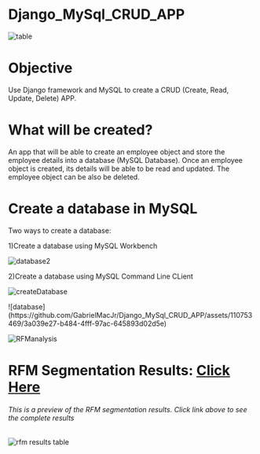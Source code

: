 # Django_MySql_CRUD_APP

<p align = "center">
  
![table](https://github.com/GabrielMacJr/Django_MySql_CRUD_APP/assets/110753469/fc2c6c14-baf9-407b-9e74-80cca24a2164) 

</p>


# Objective
Use Django framework and MySQL to create a CRUD (Create, Read, Update, Delete) APP.

# What will be created?
An app that will be able to create an employee object and store the employee details into a database (MySQL Database).
Once an employee object is created, its details will be able to be read and updated. The employee object can be also be deleted.


# Create a database in MySQL  
Two ways to create a database:
<p>
1)Create a database using MySQL Workbench 

  ![database2](https://github.com/GabrielMacJr/Django_MySql_CRUD_APP/assets/110753469/5624871b-da29-4590-ac75-6a4ea7e7dc51)

</p>
<p>
2)Create a database using MySQL Command Line CLient
  
![createDatabase](https://github.com/GabrielMacJr/Django_MySql_CRUD_APP/assets/110753469/dd50b923-8faf-4b6e-9286-8a99fe30491b)
</p>
![database](https://github.com/GabrielMacJr/Django_MySql_CRUD_APP/assets/110753469/3a039e27-b484-4fff-97ac-645893d02d5e)

![RFManalysis](https://user-images.githubusercontent.com/110753469/199351827-affb5f57-d1cb-423f-b38a-cd134bf5f10e.PNG)

# RFM Segmentation Results: [Click Here](https://github.com/GabrielMacJr/RFM_Analysis/blob/master/RFM%20Analysis%20Segmentation%20Results.txt)
 <h6>This is a preview of the RFM segmentation results. Click link above to see the complete results </h6>

![rfm results table](https://user-images.githubusercontent.com/110753469/208203093-f0ae508d-9abb-41be-b2cc-e8f9c97cd3d9.PNG)
